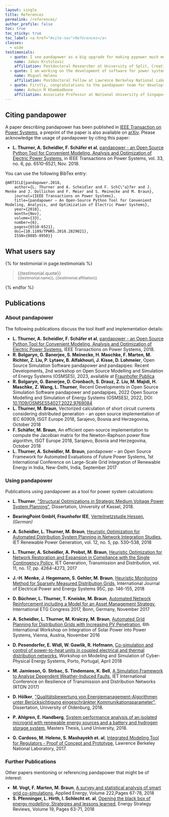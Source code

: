 ```yaml
---
layout: single
title: References
permalink: /references/
author_profile: false
toc: true
toc_sticky: true
toc_label: <a href="#site-nav">References</a>
classes:
  - wide
testimonials:
  - quote: I see pandapower as a big upgrade for making pypower much more user friendly, efficient and even providing some great new features that were earlier only provided by the commercial software. Thank you for making our lives easier with pandapower!
    name: Jakov Krstulovic
    affiliation: Postdoctoral Researcher at University of Split, Croatia
  - quote: I am working on the development of software for power systems research for 7 years, and pandapower is one of the most useful things developed by the community. Brilliant idea, amazing implementation and very easy to use. Congratulations!
    name: Miguel Heleno
    affiliation: Postdoctoral Fellow at Lawrence Berkeley National Laboratory, USA
  - quote: Firstly, congratulations to the pandapower team for developing such an easy to use the tool. I  have introduced pandapower to my final year project students. Many of them start with no background in power system analysis as they take the courses in this subject concurrently. I find that they are able to easily pick up working the with pandapower and carry out projects in renewable energy integration and electric vehicle integration. I too use pandapower to carry out preliminary studies on renewables in the grid. Pandapower has been a very useful tool. I would encourage the pandapower team to add new features such as modal analysis, electricity market engine and if possible RMS dynamics to the package. It will make pandapower the preferred open source tool.
    name: Ashwin M Khambadkone
    affiliation: Associate Professor at National University of Singapore
---
```


## Citing pandapower <a name="citing"></a>

A paper describing pandapower has been published in [IEEE Transaction on Power Systems](https://doi.org/10.1109/TPWRS.2018.2829021), a preprint of the paper is also available on [arXiv](https://arxiv.org/abs/1709.06743). Please acknowledge the usage of pandapower by citing this paper:

- **L. Thurner, A. Scheidler, F. Schäfer et al**, [pandapower - an Open Source Python Tool for Convenient Modeling, Analysis and Optimization of Electric Power Systems](https://doi.org/10.1109/TPWRS.2018.2829021), in IEEE Transactions on Power Systems, vol. 33, no. 6, pp. 6510-6521, Nov. 2018.

You can use the following BibTex entry:

```
@ARTICLE{pandapower.2018,
    author={L. Thurner and A. Scheidler and F. Sch{\"a}fer and J. Menke and J. Dollichon and F. Meier and S. Meinecke and M. Braun},
    journal={IEEE Transactions on Power Systems},
    title={pandapower — An Open-Source Python Tool for Convenient Modeling, Analysis, and Optimization of Electric Power Systems},
    year={2018},
    month={Nov},
    volume={33},
    number={6},
    pages={6510-6521},
    doi={10.1109/TPWRS.2018.2829021},
    ISSN={0885-8950}}
```

## What users say

<div class="testimonials">
  {% for testimonial in page.testimonials %}
    <blockquote>
    {{testimonial.quote}} <br>
    <div style="font-style: normal"><small>{{testimonial.name}}, {{testimonial.affiliation}}</small></div> 
    </blockquote>
  {% endfor %}
</div>


## Publications


### About pandapower

The following publications discuss the tool itself and implementation details:

- **L. Thurner, A. Scheidler, F. Schäfer et al**, [pandapower - an Open Source Python Tool for Convenient Modeling, Analysis and Optimization of Electric Power Systems](https://arxiv.org/abs/1709.06743), IEEE Transactions on Power Systems, 2018.
- **R. Bolgaryn, G. Banerjee, S. Meinecke, H. Maschke, F. Marten, M. Richter, Z. Liu, P. Lytaev, B. Alfakhouri, J. Kisse, D. Lohmeier**, Open Source Simulation Software pandapower and pandapipes: Recent Developments, 2nd workshop on Open Source Modelling and Simulation of Energy Systems (OSMSES), 2023, available at [Fraunhofer Publica](https://publica-rest.fraunhofer.de/server/api/core/bitstreams/72a583a8-7204-4f87-bc9d-10760e07701a/content)
- **R. Bolgaryn, G. Banerjee, D. Cronbach, S. Drauz, Z. Liu, M. Majidi, H. Maschke, Z. Wang, L. Thurner**, Recent Developments in Open Source Simulation Software pandapower and pandapipes, 2022 Open Source Modelling and Simulation of Energy Systems (OSMSES), 2022, DOI: [10.1109/OSMSES54027.2022.9769084](https://doi.org/10.1109/OSMSES54027.2022.9769084)
- **L. Thurner, M. Braun**, Vectorized calculation of short circuit currents considering distributed generation - an open source implementation of IEC 60909, ISGT Europe 2018, Sarajevo, Bosnia and Herzegovina, October 2018
- **F. Schäfer, M. Braun**, An efficient open-source implementation to compute the Jacobian matrix for the Newton-Raphson power flow algorithm, ISGT Europe 2018, Sarajevo, Bosnia and Herzegovina, October 2018
- **L. Thurner, A. Scheidler, M. Braun**, pandapower – an Open Source Framework for Automated Evaluations of Future Power Systems, 1st International Conference on Large-Scale Grid Integration of Renewable Energy in India, New-Delhi, India, September 2017



### Using pandapower

Publications using pandapower as a tool for power system calculations:

- **L. Thurner**, ["Structural Optimizations in Strategic Medium Voltage Power System Planning"](http://www.upress.uni-kassel.de/katalog/abstract.php?978-3-7376-0538-0), Dissertation, University of Kassel, 2018.

- **BearingPoint GmbH, Fraunhofer IEE**, [Verteilnetzstudie Hessen](https://www.house-of-energy.org/mm/2018_Verteilnetzstudie_Hessen_2024_bis_2034.pdf), *(German)*

- **A. Scheidler, L. Thurner, M. Braun**, [Heuristic Optimization for Automated Distribution System Planning in Network Integration Studies](https://arxiv.org/abs/1711.03331), IET Renewable Power Generation, vol. 12, no. 5, pp. 530–538, 2018
- **L. Thurner, A. Scheidler, A. Probst, M. Braun**, [Heuristic Optimization for Network Restoration and Expansion in Compliance with the Single Contingency Policy](https://ieeexplore.ieee.org/document/8128873/), IET Generation, Transmission and Distribution, vol. 11, no. 17, pp. 4264–4273, 2017
- **J.-H. Menke, J. Hegemann, S. Gehler, M. Braun**, [Heuristic Monitoring Method for Sparsely Measured Distribution Grids](https://www.sciencedirect.com/science/article/pii/S0142061517310311), International Journal of Electrical Power and Energy Systems 95C, pp. 146-155, 2018

- **D. Büchner, L. Thurner, T. Kneiske, M. Braun**, [Automated Network Reinforcement including a Model for an Asset Management Strategy](https://ieeexplore.ieee.org/document/8278724/), International ETG Congress 2017, Bonn, Germany, November 2017
- **A. Scheidler, L. Thurner, M. Kraiczy, M. Braun**, [Automated Grid Planning for Distribution Grids with Increasing PV Penetration](https://www.uni-kassel.de/eecs/fileadmin/datas/fb16/Fachgebiete/energiemanagement/Mitarbeitende/Scheidler__Thurner__Kraiczy__Braun_-_Automated_Grid_Planning_for_Distribution_Grids_with_Increasing_PV_Penetration.pdf), 6th International Workshop on Integration of Solar Power into Power Systems, Vienna, Austria, November 2016
- **D. Pesendorfer, E. Widl, W. Gawlik, R. Hofmann**, [Co-simulation and control of power-to-heat units in coupled electrical and thermal distribution networks](https://ieeexplore.ieee.org/document/8405396/),  Workshop on Modeling and Simulation of Cyber-Physical Energy Systems, Porto, Portugal, April 2018
- **M. Jamieson, G. Strbac, S. Tindemans, K. Bell**, [A Simulation Framework to Analyse Dependent Weather-Induced Faults](http://digital-library.theiet.org/content/conferences/10.1049/cp.2017.0346;jsessionid=2ac5o0buao25d.x-iet-live-01), IET International Conference on Resilience of Transmission and Distribution Networks (RTDN 2017)

- **D. Hölker**, ["Qualitätsbewertung von Energiemanagement-Algorithmen unter Berücksichtigung eingeschränkter Kommunikationsparameter"](https://www.uni-oldenburg.de/fileadmin/user_upload/informatik/hoequa18.pdf), Dissertation, University of Oldenburg, 2018.

- **P. Ahlgren, E. Handberg**, [System performance analysis of an isolated microgrid with renewable energy sources and a battery and hydrogen storage system](http://lup.lub.lu.se/luur/download?func=downloadFile&recordOId=8937880&fileOId=8937884), Masters Thesis, Lund University, 2018.

- **G. Cardoso, M. Heleno, S. Mashayekh et. al**, [Integrated Modeling Tool for Regulators - Proof of Concept and Prototype](https://www.districtenergy.org/HigherLogic/System/DownloadDocumentFile.ashx?DocumentFileKey=c7b57d8f-13ad-9bd7-1361-8a21a8a72a50&forceDialog=0), Lawrence Berkeley National Laboratory, 2017.

### Further Publications

Other papers mentioning or referencing pandapower that might be of interest:

- **M. Vogt, F. Marten, M. Braun**, [A survey and statistical analysis of smart grid co-simulations](https://doi.org/10.1016/j.apenergy.2018.03.123), Applied Energy, Volume 222,Pages 67-78, 2018
- **S. Pfenninger, L. Hirth, I. Schlecht et. al**, [Opening the black box of energy modelling: Strategies and lessons learned](https://doi.org/10.1016/j.esr.2017.12.002), Energy Strategy Reviews, Volume 19, Pages 63-71, 2018

